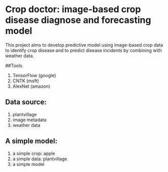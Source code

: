 # Crop doctor: image-based crop disease diagnose and forecasting model
This project aims to develop predictive model using image-based crop data to identify crop disease and to predict disease incidents by combining with weather data.

##Tools
1. TensorFlow (google)
  1. CNTK (msft)
  1. AlexNet (amazon)

## Data source:
1. plantvillage
1. image metadata
1. weather data

## A simple model:
1. a simple crop: apple
1. a simple data: plantvillage
1. a simple model
